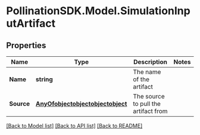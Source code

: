 
# PollinationSDK.Model.SimulationInputArtifact

## Properties

Name | Type | Description | Notes
------------ | ------------- | ------------- | -------------
**Name** | **string** | The name of the artifact | 
**Source** | [**AnyOfobjectobjectobjectobject**](AnyOfobjectobjectobjectobject.md) | The source to pull the artifact from | 

[[Back to Model list]](../README.md#documentation-for-models)
[[Back to API list]](../README.md#documentation-for-api-endpoints)
[[Back to README]](../README.md)

